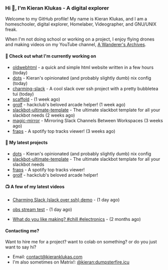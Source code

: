 ### Hi 👋, I'm Kieran Klukas - A digital explorer 

Welcome to my GitHub profile! My name is Kieran Klukas, and I am a homeschooler, digital explorer, Homelaber, Videographer, and GNU/UNIX freak.

When I'm not doing school or working on a project, I enjoy flying drones and making videos on my YouTube channel, [A Wanderer's Archives](https://youtube.com/@wanderer.archives).

#### 👷 Check out what I'm currently working on

- [oldwebhtml](https://github.com/kcoderhtml/oldwebhtml) - a quick and simple html website written in a few hours (today)
- [dots](https://github.com/kcoderhtml/dots) - Kieran's opinionated (and probably slightly dumb) nix config (today)
- [charming-slack](https://github.com/kcoderhtml/charming-slack) - A cool slack over ssh project with a pretty bubbletea tui (today)
- [scaffold](https://github.com/kcoderhtml/scaffold) -  (1 week ago)
- [grolf](https://github.com/kcoderhtml/grolf) - hackclub's beloved arcade helper! (1 week ago)
- [slackbot-ultimate-template](https://github.com/kcoderhtml/slackbot-ultimate-template) - The ultimate slackbot template for all your slackbot needs (2 weeks ago)
- [magic-mirror](https://github.com/thepurplebubble/magic-mirror) - Mirroring Slack Channels Between Workspaces (3 weeks ago)
- [fraps](https://github.com/kcoderhtml/fraps) - A spotify top tracks viewer! (3 weeks ago)

#### 🌱 My latest projects

- [dots](https://github.com/kcoderhtml/dots) - Kieran's opinionated (and probably slightly dumb) nix config
- [slackbot-ultimate-template](https://github.com/kcoderhtml/slackbot-ultimate-template) - The ultimate slackbot template for all your slackbot needs
- [fraps](https://github.com/kcoderhtml/fraps) - A spotify top tracks viewer!
- [grolf](https://github.com/kcoderhtml/grolf) - hackclub's beloved arcade helper!

#### 📺 A few of my latest videos

- [Charming Slack (slack over ssh) demo](https://www.youtube.com/watch?v=A8s2hTrSAds) - (1 day ago)

- [obs stream test](https://www.youtube.com/watch?v=zJZ2PaQFEDw) - (1 day ago)

- [What do you like making? #chill #electronics](https://www.youtube.com/watch?v=xL9Ex14aXOk) - (2 months ago)



#### Contacting me?

Want to hire me for a project? want to colab on something? or do you just want to say hi?

- Email: [contact@kieranklukas.com](mailto:contact@kieranklukas.com)
- I'm also sometimes on Matrix!: [@kieran:dumpsterfire.icu](https://matrix.to/#/@kieran.matrix.dumpsterfire.icu)